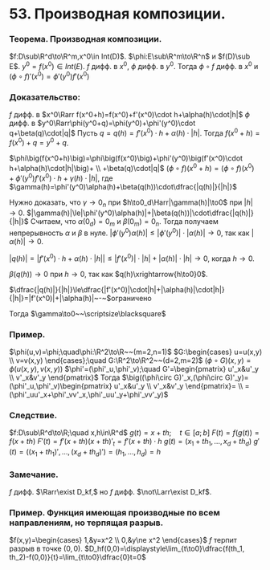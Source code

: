 # 53. Производная композиции.

### Теорема. Производная композиции.
$f:D\sub\R^d\to\R^m,x^0\in Int(D)$.
$\phi:E\sub\R^m\to\R^n$ и $f(D)\sub E$.
$y^0=f(x^0)\in Int(E)$.
$f$ дифф. в $x^0$, $\phi$ дифф. в $y^0$.
Тогда $\phi\circ f$ дифф. в $x^0$ и $(\phi\circ f)'(x^0)=\phi'(y^0)f'(x^0)$

### Доказательство:
$f$ дифф. в $x^0\Rarr f(x^0+h)=f(x^0)+f'(x^0)\cdot h+\alpha(h)\cdot|h|$
$\phi$ дифф. в $y^0\Rarr\phi(y^0+q)=\phi(y^0)+\phi'(y^0)\cdot q+\beta(q)\cdot|q|$
Пусть $q=q(h)=f'(x^0)\cdot h+\alpha(h)\cdot|h|$.
Тогда $f(x^0+h)=f(x^0)+q=y^0+q$.

$\phi\big(f(x^0+h)\big)=\phi\big(f(x^0)\big)+\phi'(y^0)\big(f'(x^0)\cdot h+\alpha(h)\cdot|h|\big)+
\\
+\beta(q)\cdot|q|$
$(\phi\circ f)(x^0+h)=(\phi\circ f)(x^0)+\phi'(y^0)f'(x^0)\cdot h+\gamma(h)\cdot|h|$,
где $\gamma(h)=\phi'(y^0)\alpha(h)+\beta(q(h))\cdot\dfrac{|q(h)|}{|h|}$

Нужно доказать, что $\gamma\to0_n$ при $h\to0_d\Harr|\gamma(h)|\to0$ при $|h|\to0$.
$|\gamma(h)|\le|\phi'(y^0)\alpha(h)|+|\beta(q(h))|\cdot\dfrac{|q(h)|}{|h|}$
Считаем, что $\alpha(0_d)=0_m$ и $\beta(0_m)=0_n$. Тогда получаем непрерывность
$\alpha$ и $\beta$ в нуле.
$|\phi'(y^0)\alpha(h)|\le|\phi'(y^0)|\cdot|\alpha(h)|\to0$, так как $|\alpha(h)|\to 0$.

$|q(h)|=\big|f'(x^0)\cdot h+\alpha(h)\cdot|h|\big|\le|f'(x^0)|\cdot|h|+|\alpha(h)|\cdot|h|\to0$,
когда $h\to0.$

$\beta(q(h))\to0$ при $h\to0$, так как $q(h)\xrightarrow{h\to0}0$.

$\dfrac{|q(h)|}{|h|}\le\dfrac{|f'(x^0)|\cdot|h|+|\alpha(h)|\cdot|h|}{|h|}=|f'(x^0)|+|\alpha(h)|~-~$ограничено

Тогда $\gamma\to0~~\scriptsize\blacksquare$

### Пример.
$\phi(u,v)=\phi;\quad\phi:\R^2\to\R~~(m=2,n=1)$
$G:\begin{cases}
u=u(x,y)
\\
v=v(x,y)
\end{cases};\quad G:\R^2\to\R^2~~(d=2,m=2)$
$(\phi\circ G)(x,y)=\phi\big(u(x,y),v(x,y)\big)$
$\phi'=(\phi'_u,\phi'_v);\quad G'=\begin{pmatrix}
u'_x&u'_y
\\
v'_x&v'_y
\end{pmatrix}$
Тогда $\big((\phi\circ G)'_x,(\phi\circ G)'_y)=(\phi'_u,\phi'_v)\begin{pmatrix}
u'_x&u'_y
\\
v'_x&v'_y
\end{pmatrix}=
\\
=(\phi'_uu'_x+\phi'_vv'_x,\phi'_uu'_y+\phi'_vv'_y)$

### Следствие.
$f:D\sub\R^d\to\R;\quad x,h\in\R^d$
$g(t)=x+th;\quad t\in[a;b]$
$F(t)=f(g(t))=f(x+th)$
$F'(t)=f'(x+th)(x+th)'_t=f'(x+th)\cdot h$
$g(t)=(x_1+th_1,\dots,x_d+th_d)$
$g'(t)=\big((x_1+th_1)',\dots,(x_d+th_d)'\big)=(h_1,\dots,h_d)=h$

### Замечание.
$f$ дифф. $\Rarr\exist D_kf,$ но $f$ дифф. $\not\Larr\exist D_kf$.

### Пример. Функция имеющая производные по всем направлениям, но терпящая разрыв.
$f(x,y)=\begin{cases}
1,&y=x^2
\\
0,&y\ne x^2
\end{cases}$
$f$ терпит разрыв в точке $(0,0)$.
$D_hf(0,0)=\displaystyle\lim_{t\to0}\dfrac{f(th_1, th_2)-f(0,0)}{t}=\lim_{t\to0}\dfrac{0}t=0$